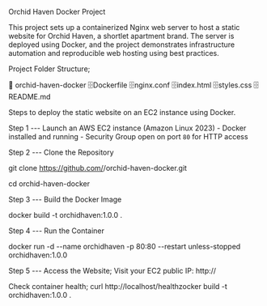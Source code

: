 Orchid Haven Docker Project 

This project sets up a containerized Nginx web server to host a static website for Orchid Haven, a shortlet apartment brand. The server is deployed using Docker, and the project demonstrates infrastructure automation and reproducible web hosting using best practices.


Project Folder Structure;

📁 orchid-haven-docker
 🗄️Dockerfile 
 🗄️nginx.conf 
 🗄️index.html 
 🗄️styles.css 
 🗄️README.md



Steps to deploy the static website on an EC2 instance using Docker.

Step 1
--- Launch an AWS EC2 instance (Amazon Linux 2023)
           - Docker installed and running
           - Security Group open on port `80` for HTTP access

Step 2 
---  Clone the Repository

   git clone https://github.com/<your-username>/orchid-haven-docker.git

   cd orchid-haven-docker

Step 3 
--- Build the Docker Image

   docker build -t orchidhaven:1.0.0 .


Step 4 ---
Run the Container

docker run -d --name orchidhaven -p 80:80 --restart unless-stopped orchidhaven:1.0.0

Step 5 ---
Access the Website; Visit your EC2 public IP: http://<your-ec2-public-ip>

Check container health; curl http://localhost/healthzocker build -t orchidhaven:1.0.0 .



 
